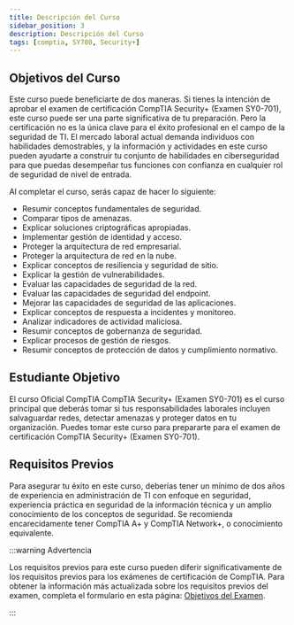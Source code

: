 ```yaml
---
title: Descripción del Curso
sidebar_position: 3
description: Descripción del Curso
tags: [comptia, SY700, Security+]
---
```


## Objetivos del Curso

Este curso puede beneficiarte de dos maneras. Si tienes la intención de aprobar el examen de certificación CompTIA Security+ (Examen SY0-701), este curso puede ser una parte significativa de tu preparación. Pero la certificación no es la única clave para el éxito profesional en el campo de la seguridad de TI. El mercado laboral actual demanda individuos con habilidades demostrables, y la información y actividades en este curso pueden ayudarte a construir tu conjunto de habilidades en ciberseguridad para que puedas desempeñar tus funciones con confianza en cualquier rol de seguridad de nivel de entrada.

Al completar el curso, serás capaz de hacer lo siguiente:

- Resumir conceptos fundamentales de seguridad.
- Comparar tipos de amenazas.
- Explicar soluciones criptográficas apropiadas.
- Implementar gestión de identidad y acceso.
- Proteger la arquitectura de red empresarial.
- Proteger la arquitectura de red en la nube.
- Explicar conceptos de resiliencia y seguridad de sitio.
- Explicar la gestión de vulnerabilidades.
- Evaluar las capacidades de seguridad de la red.
- Evaluar las capacidades de seguridad del endpoint.
- Mejorar las capacidades de seguridad de las aplicaciones.
- Explicar conceptos de respuesta a incidentes y monitoreo.
- Analizar indicadores de actividad maliciosa.
- Resumir conceptos de gobernanza de seguridad.
- Explicar procesos de gestión de riesgos.
- Resumir conceptos de protección de datos y cumplimiento normativo.

## Estudiante Objetivo

El curso Oficial CompTIA CompTIA Security+ (Examen SY0-701) es el curso principal que deberás tomar si tus responsabilidades laborales incluyen salvaguardar redes, detectar amenazas y proteger datos en tu organización. Puedes tomar este curso para prepararte para el examen de certificación CompTIA Security+ (Examen SY0-701).

## Requisitos Previos

Para asegurar tu éxito en este curso, deberías tener un mínimo de dos años de experiencia en administración de TI con enfoque en seguridad, experiencia práctica en seguridad de la información técnica y un amplio conocimiento de los conceptos de seguridad. Se recomienda encarecidamente tener CompTIA A+ y CompTIA Network+, o conocimiento equivalente.

:::warning Advertencia

Los requisitos previos para este curso pueden diferir significativamente de los requisitos previos para los exámenes de certificación de CompTIA. Para obtener la información más actualizada sobre los requisitos previos del examen, completa el formulario en esta página: [Objetivos del Examen](https://www.comptia.org/training/resources/exam-objectives).

:::
